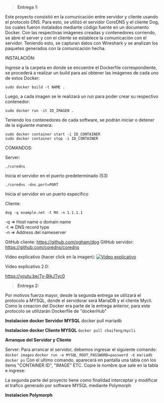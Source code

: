 > **Entrega 1:**

Este proyecto consistió en la comunicación entre servidor y cliente usando el protocolo DNS. Para esto, se utilizó el servidor CoreDNS y el cliente
Dog, los cuales fueron instalados mediante código fuente en un documento Docker. Con las respectivas imágenes creadas y contenedores corriendo, se abre 
el server y con el cliente se establece la comunicación con el servidor. Teniendo esto, se capturan datos con Wireshark y se analizan los paquetes 
generados con la comunicación hecha.


INSTALACIÓN:

Ingrese a la carpeta en donde se encuentre el Dockerfile correspondiente, se procederá a realizar un build para así obtener las imágenes de cada uno de estos Docker:

    sudo docker build -t NAME .

Luego, a cada imagen se le realizará un run para poder crear su respectivo contenedor:

    sudo docker run -it ID_IMAGEN .

Teniendo los contenedores de cada software, se podrán iniciar o detener de la siguiente manera:

    sudo docker container start -i ID_CONTAINER
    sudo docker container stop -i ID_CONTAINER

    
COMANDOS:

Server:

    ./coredns 

Inicia el servidor en el puerto predeterminado (53)

    ./coredns -dns.port=PORT 

Inicia el servidor en un puerto específico

Cliente:

    dog -q example.net -t MX -n 1.1.1.1 
        
-q => Host name o domain name \
-t => DNS record type \
-n => Address del nameserver




GitHub cliente: https://github.com/ogham/dog
GitHub servidor: https://github.com/coredns/coredns

Video explicativo (hacer click en la imagen):
[![Video explicativo](https://1.bp.blogspot.com/-lX1jN6MwtW0/XSv46aF3KeI/AAAAAAAAD2I/uod3M0T0SeEvFMHq03BLtNGpsRexD1JewCLcBGAs/s1600/Want2host.jpg)](https://youtu.be/VIXUY6DNDv4)

Video explicativo 2.0:

https://youtu.be/Ty-BlkJTvc0



> **Entrega 2:**

Por motivos fuerza mayor, desde la segunda entrega se utilizará el protocolo a MYSQL, donde el servidorar será MariaDB y el cliente Mycli.
Como la creacion del Docker era parte de la entrega anterior, para este protocolo se utilizarán Dockerfile de "dockerHub"

**Instalacion docker Servidor MYSQL**
    docker pull mariadb

**Instalacion docker Cliente MYSQL**
    `docker pull chaifeng/mycli`

**Arranque del Servidor y Cliente**

Server:
Para arrancar el servidor, debemos ingresar el siguiente comando:
    `docker images`
    `docker run -e MYSQL_ROOT_PASSWORD=password -d mariadb`
    `docker ps`
Con el ultimo comando, aparecerá en pantalla una tabla con los items "CONTAINER ID", "IMAGE" ETC. Copie le nombre que sale en la tabla e ingrese:




La segunda parte del proyecto tiene como finalidad interceptar y modificar el trafico generado por software MYSQL mediante Polymorph 

**Instalacion Polymorph**
